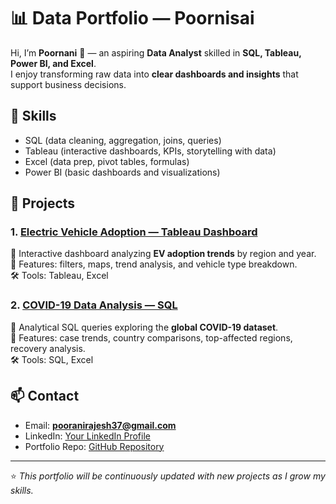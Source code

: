 # 📊 Data Portfolio — Poornisai

Hi, I’m **Poornani** 👋 — an aspiring **Data Analyst** skilled in **SQL, Tableau, Power BI, and Excel**.  
I enjoy transforming raw data into **clear dashboards and insights** that support business decisions.  

## 🔧 Skills
- SQL (data cleaning, aggregation, joins, queries)  
- Tableau (interactive dashboards, KPIs, storytelling with data)  
- Excel (data prep, pivot tables, formulas)  
- Power BI (basic dashboards and visualizations)  

## 📂 Projects

### 1. [Electric Vehicle Adoption — Tableau Dashboard](ev-tableau/)
📌 Interactive dashboard analyzing **EV adoption trends** by region and year.  
🔹 Features: filters, maps, trend analysis, and vehicle type breakdown.  
🛠 Tools: Tableau, Excel  

### 2. [COVID-19 Data Analysis — SQL](covid-sql/)
📌 Analytical SQL queries exploring the **global COVID-19 dataset**.  
🔹 Features: case trends, country comparisons, top-affected regions, recovery analysis.  
🛠 Tools: SQL, Excel  

## 📫 Contact
- Email: **pooranirajesh37@gmail.com**  
- LinkedIn: [Your LinkedIn Profile](https://linkedin.com/in/your-profile)  
- Portfolio Repo: [GitHub Repository](https://github.com/Poornisai30/data-portfolio)

---

⭐ *This portfolio will be continuously updated with new projects as I grow my skills.*  
